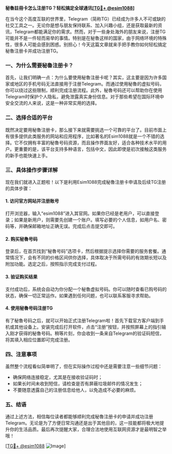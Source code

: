 **秘魯註冊卡怎么注册TG？轻松搞定全球通讯[[TG💪+ @esim1088](https://t.me/s/esim1088)]**

在当今这个高度互联的世界里，Telegram（简称TG）已经成为许多人不可或缺的社交工具之一。无论你是想与朋友保持联系、加入兴趣小组，还是获取最新的资讯，Telegram都能满足你的需求。然而，对于一些身处海外的朋友来说，注册TG可能并不是一件轻而易举的事情。特别是在秘魯这样的国家，由于网络环境的特殊性，很多人可能会感到困惑。别担心！今天这篇文章就来手把手教你如何轻松搞定秘魯注册卡并成功注册TG。

### 一、为什么需要秘魯注册卡？

首先，让我们明确一点：为什么要使用秘魯注册卡呢？其实，这主要是因为许多国家或地区的手机号码无法直接用于注册Telegram。而通过使用秘魯的虚拟号码，你可以绕过这些限制，顺利完成注册流程。此外，秘魯号码还可以帮助你在使用Telegram时保护个人隐私，避免泄露真实身份信息。对于那些希望在国际环境中安全交流的人来说，这是一种非常实用的选择。

### 二、选择合适的平台

既然决定要用秘魯注册卡，那么接下来就需要挑选一个可靠的平台了。目前市面上有很多提供此类服务的网站和应用程序，比如著名的Esim1088就是一个不错的选择。它不仅拥有丰富的秘魯号码资源，而且操作界面友好，适合各种技术水平的用户。更重要的是，该平台支持多种语言，包括中文，因此即使是初次接触这类服务的新手也能快速上手。

### 三、具体操作步骤详解

现在我们就进入正题啦！以下是利用Esim1088完成秘魯注册卡申请及后续TG注册的具体步骤：

#### 1. 访问官方网站并注册账号
打开浏览器，输入“esim1088”进入其官网。如果你已经是老用户，可以直接登录；如果是新用户，则需要先创建一个账户。填写必要的个人信息，如用户名、密码等，并确保邮箱地址正确无误。完成后点击提交即可。

#### 2. 购买秘魯号码
登录后，在首页找到“秘魯号码”选项卡，然后根据提示选择你需要的服务套餐。通常情况下，会有不同的价格区间供你选择，具体取决于所需号码的有效期长短以及附加功能。选定之后，按照指示完成支付过程。

#### 3. 验证购买结果
支付成功后，系统会自动为你分配一个秘魯虚拟号码。你可以随时查看已购号码的状态，确保一切正常运作。如果遇到任何问题，也可以联系客服寻求帮助。

#### 4. 使用秘魯号码注册TG
有了秘魯号码之后，就可以开始正式注册Telegram啦！首先下载官方客户端到手机或其他设备上。安装完成后打开软件，点击“注册”按钮，并按照屏幕上的指引输入刚才获得的秘魯号码。稍等片刻，你会收到一条来自Telegram的验证码短信，将其填入相应位置即可完成注册。

### 四、注意事项

虽然整个流程看似简单明了，但在实际操作过程中还是需要注意一些细节问题：
- 确保网络连接稳定，尤其是在接收验证码时；
- 如果长时间未收到短信，请检查是否有屏蔽垃圾邮件的情况发生；
- 不要随意透露自己的注册信息给他人，以免造成不必要的麻烦。

### 五、结语

通过上述方法，相信每位读者都能够顺利完成秘魯注册卡的申请并成功注册Telegram。无论是为了方便日常沟通还是出于其他目的，这一技能都将极大地提升你的生活品质。最后再次提醒大家，合理合法地使用互联网资源才是最明智之举哦！

[[TG💪+ @esim1088](https://t.me/s/esim1088) ![Image](https://i.postimg.cc/4NQfJmqS/Snipaste-2025-05-13-00-14-12.png)]